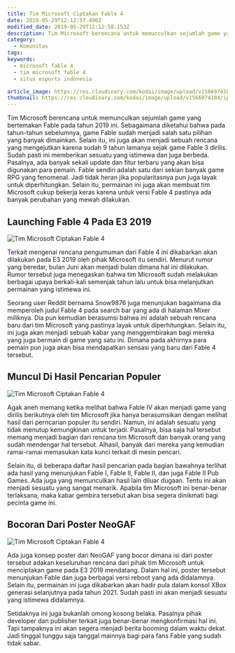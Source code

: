 ```yaml
---
title: Tim Microsoft Ciptakan Fable 4
date: 2019-05-29T12:12:57.490Z
modified_date: 2019-05-29T12:12:58.153Z
description: Tim Microsoft berencana untuk memunculkan sejumlah game yang bertemakan Fable pada tahun 2019 ini.
category:
  - Komunitas
tags:
keywords:
  - microsoft fable 4
  - tim microsoft fable 4
  - situs esports indonesia

article_image: https://res.cloudinary.com/kodai/image/upload/v1566974107/ip/tim-microsoft-ciptakan-fable-4-1.jpg
thumbnail: https://res.cloudinary.com/kodai/image/upload/v1566974104/ip/tim-microsoft-ciptakan-fable-4-1-021.jpg
---
```

Tim Microsoft berencana untuk memunculkan sejumlah game yang bertemakan Fable pada tahun 2019 ini. Sebagaimana diketahui bahwa pada tahun-tahun sebelumnya, game Fable sudah menjadi salah satu pilihan yang banyak dimainkan. Selain itu, ini juga akan menjadi sebuah rencana yang mengejutkan karena sudah 9 tahun lamanya sejak game Fable 3 dirilis. Sudah pasti ini memberikan sesuatu yang istimewa dan juga berbeda. Pasalnya, ada banyak sekali update dan fitur terbaru yang akan bisa digunakan para pemain. Fable sendiri adalah satu dari sekian banyak game RPG yang fenomenal. Jadi tidak heran jika popularitasnya pun juga layak untuk diperhitungkan. Selain itu, permainan ini juga akan membuat tim Microsoft cukup bekerja keras karena untuk versi Fable 4 pastinya ada banyak perubahan yang mewah dilakukan.



## Launching Fable 4 Pada E3 2019

![Tim Microsoft Ciptakan Fable 4](https://res.cloudinary.com/kodai/image/upload/v1566974107/ip/tim-microsoft-ciptakan-fable-4-1.jpg)

Terkait mengenai rencana pengumuman dari Fable 4 ini dikabarkan akan dilakukan pada E3 2019 oleh pihak Microsoft itu sendiri. Menurut rumor yang beredar, bulan Juni akan menjadi bulan dimana hal ini dilakukan. Rumor tersebut juga menegaskan bahwa tim Microsoft sudah melakukan berbagai upaya berkali-kali semenjak tahun lalu untuk bisa melanjutkan permainan yang istimewa ini. 

Seorang user Reddit bernama Snow9876 juga menunjukan bagaimana dia memperoleh judul Fable 4 pada search bar yang ada di halaman Mixer miliknya. Dia pun kemudian berasumsi bahwa ini adalah sebuah rencana baru dari tim Microsoft yang pastinya layak untuk diperhitungkan. Selain itu, ini juga akan menjadi sebuah kabar yang menggembirakan bagi mereka yang juga bermain di game yang satu ini. Dimana pada akhirnya para pemain pun juga akan bisa mendapatkan sensasi yang baru dari Fable 4 tersebut.



## Muncul Di Hasil Pencarian Populer

![Tim Microsoft Ciptakan Fable 4](https://res.cloudinary.com/kodai/image/upload/v1566974107/ip/tim-microsoft-ciptakan-fable-4-2.jpg)

Agak aneh memang ketika melihat bahwa Fable IV akan menjadi game yang dirilis berikutnya oleh tim Microsoft jika hanya berasumsikan dengan melihat hasil dari perncarian populer itu sendiri. Namun, ini adalah sesuatu yang tidak menutup kemungkinan untuk terjadi. Pasalnya, bisa saja hal tersebut memang menjadi bagian dari rencana tim Microsoft dan banyak orang yang sudah mendengar hal tersebut. Alhasil, banyak dari mereka yang kemudian ramai-ramai memasukan kata kunci terkait di mesin pencari.

Selain itu, di beberapa daftar hasil pencarian pada bagian bawahnya terlihat ada hasil yang menunjukan Fable I, Fable II, Fable II, dan juga Fable II Pub Games. Ada juga yang memunculkan hasil lain diluar dugaan. Tentu ini akan menjadi sesuatu yang sangat menarik. Apabila tim Microsoft ini benar-benar terlaksana, maka kabar gembira tersebut akan bisa segera dinikmati bagi pecinta game ini.



## Bocoran Dari Poster NeoGAF

![Tim Microsoft Ciptakan Fable 4](https://res.cloudinary.com/kodai/image/upload/v1566974107/ip/tim-microsoft-ciptakan-fable-4-3.jpg)

Ada juga konsep poster dari NeoGAF yang bocor dimana isi dari poster tersebut adakan keseluruhan rencana dari pihak tim Microsoft untuk menciptakan game pada E3 2019 mendatang. Dalam hal ini, poster tersebut menunjukan Fable dan juga berbagai versi reboot yang ada didalamnya. Selain itu, permainan ini juga dikabarkan akan hadir pula dalam konsol XBox generasi selanjutnya pada tahun 2021. Sudah pasti ini akan menjadi sesuatu yang istimewa didalamnya.

Setidaknya ini juga bukanlah omong kosong belaka. Pasalnya pihak developer dan publisher terkait juga benar-benar mengkonfirmasi hal ini. Tapi tampaknya ini akan segera menjadi berita booming dalam waktu dekat. Jadi tinggal tunggu saja tanggal mainnya bagi para fans Fable yang sudah tidak sabar.
